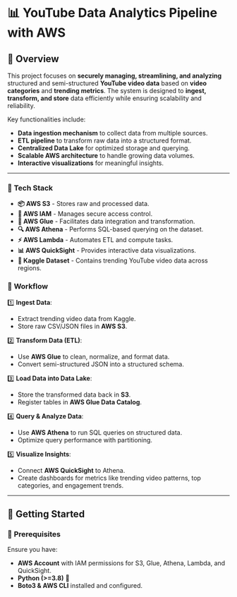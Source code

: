# 📊 YouTube Data Analytics Pipeline with AWS

## 📌 Overview
This project focuses on **securely managing, streamlining, and analyzing** structured and semi-structured **YouTube video data** based on **video categories** and **trending metrics**. The system is designed to **ingest, transform, and store** data efficiently while ensuring scalability and reliability.

Key functionalities include:
- **Data ingestion mechanism** to collect data from multiple sources.
- **ETL pipeline** to transform raw data into a structured format.
- **Centralized Data Lake** for optimized storage and querying.
- **Scalable AWS architecture** to handle growing data volumes.
- **Interactive visualizations** for meaningful insights.

---

### 🔹 **Tech Stack**
- **📦 AWS S3** - Stores raw and processed data.
- **🔐 AWS IAM** - Manages secure access control.
- **🔗 AWS Glue** - Facilitates data integration and transformation.
- **🔍 AWS Athena** - Performs SQL-based querying on the dataset.
- **⚡ AWS Lambda** - Automates ETL and compute tasks.
- **📊 AWS QuickSight** - Provides interactive data visualizations.
- **📜 Kaggle Dataset** - Contains trending YouTube video data across regions.

### 🔄 **Workflow**
1️⃣ **Ingest Data**:  
   - Extract trending video data from Kaggle.
   - Store raw CSV/JSON files in **AWS S3**.

2️⃣ **Transform Data (ETL)**:  
   - Use **AWS Glue** to clean, normalize, and format data.
   - Convert semi-structured JSON into a structured schema.

3️⃣ **Load Data into Data Lake**:  
   - Store the transformed data back in **S3**.
   - Register tables in **AWS Glue Data Catalog**.

4️⃣ **Query & Analyze Data**:  
   - Use **AWS Athena** to run SQL queries on structured data.
   - Optimize query performance with partitioning.

5️⃣ **Visualize Insights**:  
   - Connect **AWS QuickSight** to Athena.
   - Create dashboards for metrics like trending video patterns, top categories, and engagement trends.

---

## 🚀 Getting Started

### 🔧 **Prerequisites**
Ensure you have:
- **AWS Account** with IAM permissions for S3, Glue, Athena, Lambda, and QuickSight.
- **Python (>=3.8)** 🐍
- **Boto3 & AWS CLI** installed and configured.


